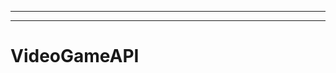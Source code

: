 --------------------------------------------------------------------------
-------------------------------------------------------
# VideoGameAPI
